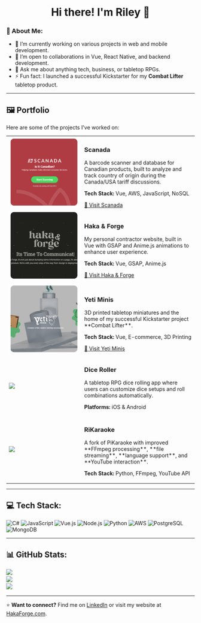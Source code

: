 <h1 align="center">Hi there! I'm Riley 👋</h1>

### 💫 About Me:
- 🔭 I’m currently working on various projects in web and mobile development.
- 👯 I’m open to collaborations in Vue, React Native, and backend development.
- 💬 Ask me about anything tech, business, or tabletop RPGs.
- ⚡ Fun fact: I launched a successful Kickstarter for my **Combat Lifter** tabletop product.

---

## 🖼️ Portfolio
Here are some of the projects I've worked on:

<table>
  <tr>
    <td width="40%">
      <img src="https://github.com/octobarian/octobarian/blob/main/scanada_example.png?raw=true" width="100%">
    </td>
    <td>
      <h3>Scanada</h3>
      <p>A barcode scanner and database for Canadian products, built to analyze and track country of origin during the Canada/USA tariff discussions.</p>
      <p><b>Tech Stack:</b> Vue, AWS, JavaScript, NoSQL</p>
      <a href="http://scanada.ca" target="_blank">🔗 Visit Scanada</a>
    </td>
  </tr>
  <tr>
    <td>
      <img src="https://github.com/octobarian/octobarian/blob/main/haka_example.png?raw=true" width="100%">
    </td>
    <td>
      <h3>Haka & Forge</h3>
      <p>My personal contractor website, built in Vue with GSAP and Anime.js animations to enhance user experience.</p>
      <p><b>Tech Stack:</b> Vue, GSAP, Anime.js</p>
      <a href="http://hakaforge.com" target="_blank">🔗 Visit Haka & Forge</a>
    </td>
  </tr>
  <tr>
    <td>
      <img src="https://github.com/octobarian/octobarian/blob/main/yeti_example.png?raw=true" width="100%">
    </td>
    <td>
      <h3>Yeti Minis</h3>
      <p>3D printed tabletop miniatures and the home of my successful Kickstarter project **Combat Lifter**.</p>
      <p><b>Tech Stack:</b> Vue, E-commerce, 3D Printing</p>
      <a href="http://yetiminis.com" target="_blank">🔗 Visit Yeti Minis</a>
    </td>
  </tr>
  <tr>
    <td>
      <img src="https://yourimagehere.com/diceroller.png" width="100%">
    </td>
    <td>
      <h3>Dice Roller</h3>
      <p>A tabletop RPG dice rolling app where users can customize dice setups and roll combinations automatically.</p>
      <p><b>Platforms:</b> iOS & Android</p>
    </td>
  </tr>
  <tr>
    <td>
      <img src="https://yourimagehere.com/rikaraoke.png" width="100%">
    </td>
    <td>
      <h3>RiKaraoke</h3>
      <p>A fork of PiKaraoke with improved **FFmpeg processing**, **file streaming**, **language support**, and **YouTube interaction**.</p>
      <p><b>Tech Stack:</b> Python, FFmpeg, YouTube API</p>
    </td>
  </tr>
</table>

---

## 💻 Tech Stack:
![C#](https://img.shields.io/badge/c%23-%23239120.svg?style=for-the-badge&logo=csharp&logoColor=white) 
![JavaScript](https://img.shields.io/badge/javascript-%23323330.svg?style=for-the-badge&logo=javascript&logoColor=%23F7DF1E) 
![Vue.js](https://img.shields.io/badge/vue.js-%2335495e.svg?style=for-the-badge&logo=vuedotjs&logoColor=%234FC08D) 
![Node.js](https://img.shields.io/badge/node.js-6DA55F?style=for-the-badge&logo=node.js&logoColor=white) 
![Python](https://img.shields.io/badge/python-3670A0?style=for-the-badge&logo=python&logoColor=ffdd54) 
![AWS](https://img.shields.io/badge/AWS-%23FF9900.svg?style=for-the-badge&logo=amazon-aws&logoColor=white) 
![PostgreSQL](https://img.shields.io/badge/PostgreSQL-%23316192.svg?style=for-the-badge&logo=postgresql&logoColor=white) 
![MongoDB](https://img.shields.io/badge/MongoDB-%234ea94b.svg?style=for-the-badge&logo=mongodb&logoColor=white) 

---

## 📊 GitHub Stats:
![](https://github-readme-stats.vercel.app/api?username=Octobarian&theme=dark&hide_border=false&include_all_commits=true&count_private=true)<br/>
![](https://nirzak-streak-stats.vercel.app/?user=Octobarian&theme=dark&hide_border=false)<br/>
![](https://github-readme-stats.vercel.app/api/top-langs/?username=Octobarian&theme=dark&hide_border=false&include_all_commits=true&count_private=true&layout=compact)

---

⭐️ **Want to connect?** Find me on [LinkedIn](https://linkedin.com/in/yourprofile) or visit my website at [HakaForge.com](http://hakaforge.com).

